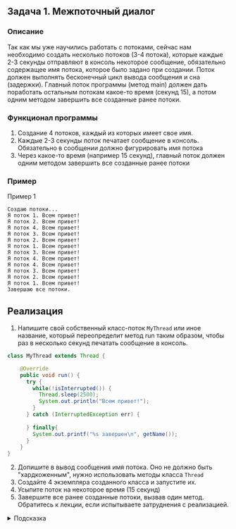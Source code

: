 ## Задача 1. Межпоточный диалог

### Описание
Так как мы уже научились работать с потоками, сейчас нам необходимо создать несколько потоков (3-4 потока),
которые каждые 2-3 секунды отправляют в консоль некоторое сообщение, обязательно содержащее имя потока, которое
было задано при создании. Поток должен выполнять бесконечный цикл вывода сообщения и сна (задержки). Главный поток
программы (метод main) должен дать поработать остальным потокам какое-то время (секунд 15), а потом одним методом
завершить все созданные ранее потоки.

### Функционал программы
1. Создание 4 потоков, каждый из которых имеет свое имя.
2. Каждые 2-3 секунды поток печатает сообщение в консоль. Обязательно в сообщении должно фигурировать имя потока
3. Через какое-то время (например 15 секунд), главный поток должен одним методом завершить все созданные ранее потоки

### Пример
Пример 1
```
Создаю потоки...
Я поток 1. Всем привет!
Я поток 2. Всем привет!
Я поток 4. Всем привет!
Я поток 3. Всем привет!
Я поток 2. Всем привет!
Я поток 1. Всем привет!
Я поток 3. Всем привет!
Я поток 4. Всем привет!
Я поток 4. Всем привет!
Я поток 3. Всем привет!
Я поток 2. Всем привет!
Я поток 1. Всем привет!
Завершаю все потоки.
```

## Реализация
1. Напишите свой собственный класс-поток `MyThread` или иное название, который переопределит метод run таким образом, чтобы раз в несколько секунд печатать сообщение в консоль.

```java
class MyThread extends Thread {

    @Override
    public void run() {
      try {
        while(!isInterrupted()) {
          Thread.sleep(2500);
          System.out.println("Всем привет!");
        }
      } catch (InterruptedException err) {
        
      } finally{
        System.out.printf("%s завершен\n", getName());
      }
    }
}
```

2. Допишите в вывод сообщения имя потока. Оно не должно быть "хардкоженным", нужно использовать методы класса `Thread`
3. Создайте 4 экземпляра созданного класса и запустите их.
4. Усыпите поток на некоторое время (15 секунд)
5. Завершите все ранее созданные потоки, вызвав один метод. Обратитесь к лекции, если испытываете затруднения с реализацией.



<details>
  <summary>Подсказка</summary>

Используйте метод `Thread.getCurrentThread.getName()` для получения имени текущего потока. Используйте `Thread` для создания потоков, не используйте пулы. Используйте `ThreadGroup` для группировки процессов и управления ими как одним
</details>


